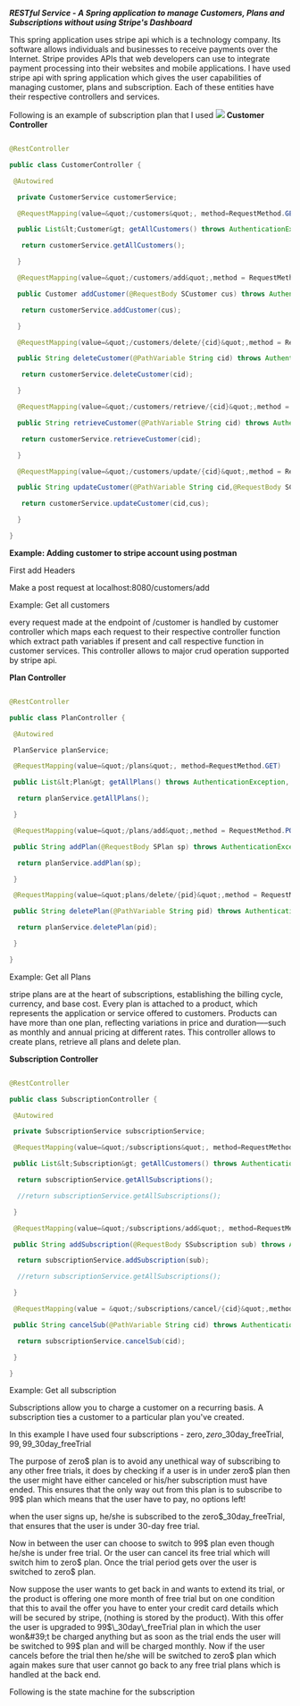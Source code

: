 ***RESTful Service - A Spring application to manage Customers, Plans and Subscriptions without using Stripe&#39;s Dashboard***

This spring application uses stripe api which is a technology company. Its software allows individuals and businesses to receive payments over the Internet. Stripe provides APIs that web developers can use to integrate payment processing into their websites and mobile applications. I have used stripe api with spring application which gives the user capabilities of managing customer, plans and subscription. Each of these entities have their respective controllers and services.

Following is an example of subscription plan that I used
![](https://raw.githubusercontent.com/utsavrai/RESTful-Service--StripeAPI-integration-with-Spring-Application/master/stateMachine.PNG)
**Customer Controller**

```java

@RestController

public class CustomerController {

 @Autowired

  private CustomerService customerService;

  @RequestMapping(value=&quot;/customers&quot;, method=RequestMethod.GET)

  public List&lt;Customer&gt; getAllCustomers() throws AuthenticationException, InvalidRequestException, APIConnectionException, CardException, APIException{

   return customerService.getAllCustomers();

  }

  @RequestMapping(value=&quot;/customers/add&quot;,method = RequestMethod.POST)

  public Customer addCustomer(@RequestBody SCustomer cus) throws AuthenticationException, InvalidRequestException, APIConnectionException, CardException, APIException {

   return customerService.addCustomer(cus);

  }

  @RequestMapping(value=&quot;/customers/delete/{cid}&quot;,method = RequestMethod.GET)

  public String deleteCustomer(@PathVariable String cid) throws AuthenticationException, InvalidRequestException, APIConnectionException, CardException, APIException {

   return customerService.deleteCustomer(cid);

  }

  @RequestMapping(value=&quot;/customers/retrieve/{cid}&quot;,method = RequestMethod.GET)

  public String retrieveCustomer(@PathVariable String cid) throws AuthenticationException, InvalidRequestException, APIConnectionException, CardException, APIException {

   return customerService.retrieveCustomer(cid);

  }

  @RequestMapping(value=&quot;/customers/update/{cid}&quot;,method = RequestMethod.PUT)

  public String updateCustomer(@PathVariable String cid,@RequestBody SCustomer cus) throws AuthenticationException, InvalidRequestException, APIConnectionException, CardException, APIException {

   return customerService.updateCustomer(cid,cus);

  }

}

```

**Example: Adding customer to stripe account using postman**

First add Headers

Make a post request at localhost:8080/customers/add

Example: Get all customers



every request made at the endpoint of /customer is handled by customer controller which maps each request to their respective controller function which extract path variables if present and call respective function in customer services. This controller allows to major crud operation supported by stripe api.

**Plan Controller**

```java

@RestController

public class PlanController {

 @Autowired

 PlanService planService;

 @RequestMapping(value=&quot;/plans&quot;, method=RequestMethod.GET)

 public List&lt;Plan&gt; getAllPlans() throws AuthenticationException, InvalidRequestException, APIConnectionException, CardException, APIException{

  return planService.getAllPlans();

 }

 @RequestMapping(value=&quot;/plans/add&quot;,method = RequestMethod.POST)

 public String addPlan(@RequestBody SPlan sp) throws AuthenticationException, InvalidRequestException, APIConnectionException, CardException, APIException {

  return planService.addPlan(sp);

 }

 @RequestMapping(value=&quot;plans/delete/{pid}&quot;,method = RequestMethod.GET)

 public String deletePlan(@PathVariable String pid) throws AuthenticationException, InvalidRequestException, APIConnectionException, CardException, APIException {

  return planService.deletePlan(pid);

 }

}

```

Example: Get all Plans

stripe plans are at the heart of subscriptions, establishing the billing cycle, currency, and base cost. Every plan is attached to a product, which represents the application or service offered to customers. Products can have more than one plan, reflecting variations in price and duration—–such as monthly and annual pricing at different rates. This controller allows to create plans, retrieve all plans and delete plan.

**Subscription Controller**

```java

@RestController

public class SubscriptionController {

 @Autowired

 private SubscriptionService subscriptionService;

 @RequestMapping(value=&quot;/subscriptions&quot;, method=RequestMethod.GET)

 public List&lt;Subscription&gt; getAllCustomers() throws AuthenticationException, InvalidRequestException, APIConnectionException, CardException, APIException{

  return subscriptionService.getAllSubscriptions();

  //return subscriptionService.getAllSubscriptions();

 }

 @RequestMapping(value=&quot;/subscriptions/add&quot;, method=RequestMethod.POST)

 public String addSubscription(@RequestBody SSubscription sub) throws AuthenticationException, InvalidRequestException, APIConnectionException, CardException, APIException{

  return subscriptionService.addSubscription(sub);

  //return subscriptionService.getAllSubscriptions();

 }

 @RequestMapping(value = &quot;/subscriptions/cancel/{cid}&quot;,method=RequestMethod.GET)

 public String cancelSub(@PathVariable String cid) throws AuthenticationException, InvalidRequestException, APIConnectionException, CardException, APIException {

  return subscriptionService.cancelSub(cid);

 }

}

```

Example: Get all subscription

Subscriptions allow you to charge a customer on a recurring basis. A subscription ties a customer to a particular plan you&#39;ve created.

In this example I have used four subscriptions - zero$, zero$\_30day\_freeTrial, 99$, 99$\_30day\_freeTrial

The purpose of zero$ plan is to avoid any unethical way of subscribing to any other free trials, it does by checking if a user is in under zero$ plan then the user might have either canceled or his/her subscription must have ended. This ensures that the only way out from this plan is to subscribe to 99$ plan which means that the user have to pay, no options left!

when the user signs up, he/she is subscribed to the zero$\_30day\_freeTrial, that ensures that the user is under 30-day free trial.

Now in between the user can choose to switch to 99$ plan even though he/she is under free trial. Or the user can cancel its free trial which will switch him to zero$ plan. Once the trial period gets over the user is switched to zero$ plan.

Now suppose the user wants to get back in and wants to extend its trial, or the product is offering one more month of free trial but on one condition that this to avail the offer you have to enter your credit card details which will be secured by stripe, (nothing is stored by the product). With this offer the user is upgraded to 99$\_30day\_freeTrial plan in which the user won&#39;t be charged anything but as soon as the trial ends the user will be switched to 99$ plan and will be charged monthly. Now if the user cancels before the trial then he/she will be switched to zero$ plan which again makes sure that user cannot go back to any free trial plans which is handled at the back end.

Following is the state machine for the subscription
